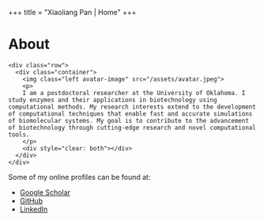 +++
title = "Xiaoliang Pan | Home"
+++

# About

~~~
<div class="row">
  <div class="container">
    <img class="left avatar-image" src="/assets/avatar.jpeg">
    <p>
    I am a postdoctoral researcher at the University of Oklahoma. I study enzymes and their applications in biotechnology using computational methods. My research interests extend to the development of computational techniques that enable fast and accurate simulations of biomolecular systems. My goal is to contribute to the advancement of biotechnology through cutting-edge research and novel computational tools.
    </p>
    <div style="clear: both"></div>      
  </div>
</div>
~~~

Some of my online profiles can be found at:

* [Google Scholar](https://scholar.google.com/citations?hl=en&user=4R4zPNIAAAAJ&view_op=list_works&sortby=pubdate)
* [GitHub](https://github.com/panxl)
* [LinkedIn](https://www.linkedin.com/in/xiaoliang-pan/)
